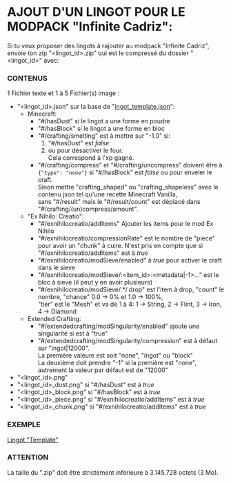 AJOUT D'UN LINGOT POUR LE MODPACK "Infinite Cadriz":
====================================================

Si tu veux proposer des lingots à rajouter au modpack "Infinite Cadriz", envoie ton zip "<lingot_id>.zip" qui est le compressé du dossier "<lingot_id>" avec:

### CONTENUS

1 Fichier texte et 1 à 5 Fichier(s) image :

- "<lingot_id>.json" sur la base de "[ingot_template.json](./ingot_template.json)":
	- Minecraft:
		- "#/hasDust" si le lingot a une forme en poudre
		- "#/hasBlock" si le lingot a une forme en bloc
		- "#/crafting/smelting" est à mettre sur "-1.0" si:
			1) "#/hasDust" est *false*
			2) ou pour désactiver le four.  
			Cela correspond à l'xp gagné.
		- "#/crafting/compress" et "#/crafting/uncompress" doivent être à `{"type": "none"}` si "#/hasBlock" est *false* ou pour enveler le craft.  
			Sinon mettre "crafting_shaped" ou "crafting_shapeless" avec le contenu json tel qu'une recette Minecraft Vanilla,  
			sans "#/result" mais le "#/result/count" est déplacé dans "#/crafting/(un)compress/amount".
	- "Ex Nihilo: Creatio":
		- "#/exnihilocreatio/addItems" Ajouter les items pour le mod Ex Nihilo
		- "#/exnihilocreatio/compressionRate" est le nombre de "piece" pour avoir un "chunk" à cuire.
			N'est pris en compte que si "#/exnihilocreatio/addItems" est à *true*
		- "#/exnihilocreatio/modSieve/enabled" à *true* pour activer le craft dans le sieve
		- "#/exnihilocreatio/modSieve/<modid>:<item_id>:<metadata|-1>..." est le bloc à sieve (il peut y en avoir plusieurs)
		- "#/exnihilocreatio/modSieve/.*/.drop" est l'item à drop, "count" le nombre, "chance" 0.0 -> 0% et 1.0 -> 100%,  
			"tier" est le "Mesh" et va de 1 à 4: 1 -> String, 2 -> Flint, 3 -> Iron, 4 -> Diamond
	- Extended Crafting:
		- "#/extendedcrafting/modSingularity/enabled" ajoute une singularité si est à "true"
		- "#/extendedcrafting/modSingularity/compression" est à défaut sur "ingot|12000".  
			La première valeure est soit "none", "ingot" ou "block"  
			La deuxième doit prendre "-1" si la première est "none", autrement la valeur par défaut est de "12000"
- "<lingot_id>.png"
- "<lingot_id>_dust.png" si "#/hasDust" est à *true*
- "<lingot_id>_block.png" si "#/hasBlock" est à *true*
- "<lingot_id>_piece.png" si "#/exnihilocreatio/addItems" est à *true*
- "<lingot_id>_chunk.png" si "#/exnihilocreatio/addItems" est à *true*

### EXEMPLE

[Lingot "Template"](./ingot_template.json)

### ATTENTION

La taille du ".zip" doit être strictement inférieure à 3.145.728 octets (3 Mo).
